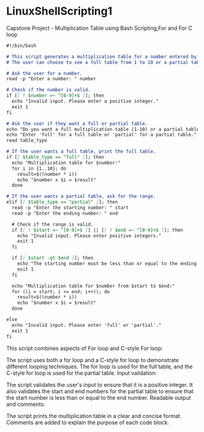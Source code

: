 # LinuxShellScripting1
Capstone Project - Multiplication Table using Bash Scripting,For and For C loop


```markdown
#!/bin/bash

# This script generates a multiplication table for a number entered by the user.
# The user can choose to see a full table from 1 to 10 or a partial table within a specified range.

# Ask the user for a number.
read -p "Enter a number: " number

# Check if the number is valid.
if [[ ! $number =~ ^[0-9]+$ ]]; then
  echo "Invalid input. Please enter a positive integer."
  exit 1
fi

# Ask the user if they want a full or partial table.
echo "Do you want a full multiplication table (1-10) or a partial table?"
echo "Enter 'full' for a full table or 'partial' for a partial table."
read table_type

# If the user wants a full table, print the full table.
if [[ $table_type == "full" ]]; then
  echo "Multiplication table for $number:"
  for i in {1..10}; do
    result=$((number * i))
    echo "$number x $i = $result"
  done

# If the user wants a partial table, ask for the range.
elif [[ $table_type == "partial" ]]; then
  read -p "Enter the starting number: " start
  read -p "Enter the ending number: " end

  # Check if the range is valid.
  if [[ ! $start =~ ^[0-9]+$ ]] || [[ ! $end =~ ^[0-9]+$ ]]; then
    echo "Invalid input. Please enter positive integers."
    exit 1
  fi

  if [[ $start -gt $end ]]; then
    echo "The starting number must be less than or equal to the ending number."
    exit 1
  fi

  echo "Multiplication table for $number from $start to $end:"
  for ((i = start; i <= end; i++)); do
    result=$((number * i))
    echo "$number x $i = $result"
  done

else
  echo "Invalid input. Please enter 'full' or 'partial'."
  exit 1
fi
```


This script combines aspects of For loop and C-style For loop:

The script uses both a for loop and a C-style for loop to demonstrate different looping techniques.
The for loop is used for the full table, and the C-style for loop is used for the partial table.
Input validation:

The script validates the user's input to ensure that it is a positive integer.
It also validates the start and end numbers for the partial table to ensure that the start number is less than or equal to the end number.
Readable output and comments:

The script prints the multiplication table in a clear and concise format.
Comments are added to explain the purpose of each code block.


